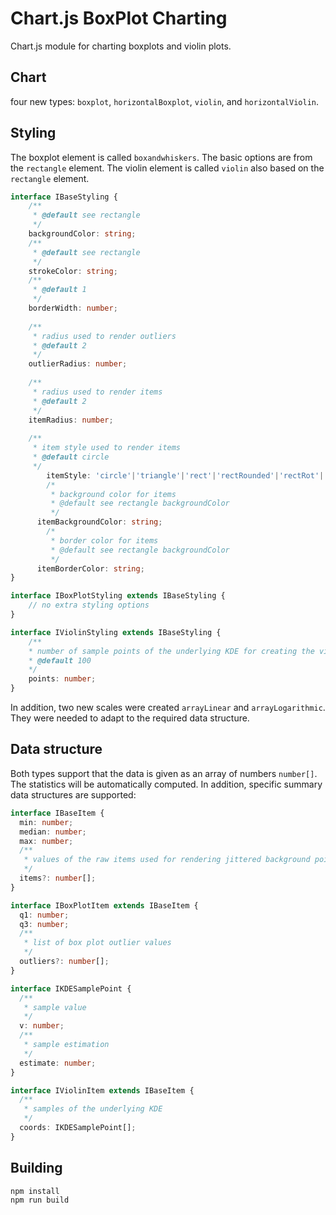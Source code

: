 # Chart.js BoxPlot Charting

Chart.js module for charting boxplots and violin plots. 

## Chart

four new types: `boxplot`, `horizontalBoxplot`, `violin`, and `horizontalViolin`. 

## Styling
The boxplot element is called `boxandwhiskers`. The basic options are from the `rectangle` element. The violin element is called `violin` also based on the `rectangle` element.

```typescript
interface IBaseStyling {
    /**
     * @default see rectangle
     */
    backgroundColor: string;
    /**
     * @default see rectangle
     */
    strokeColor: string;
    /**
     * @default 1
     */
    borderWidth: number;
    
    /**
     * radius used to render outliers
     * @default 2
     */
    outlierRadius: number;
    
    /**
     * radius used to render items
     * @default 2
     */
    itemRadius: number;
    
    /**
     * item style used to render items
     * @default circle
     */
		itemStyle: 'circle'|'triangle'|'rect'|'rectRounded'|'rectRot'|'cross'|'crossRot'|'star'|'line'|'dash';
		/*
		 * background color for items
		 * @default see rectangle backgroundColor
		 */
	  itemBackgroundColor: string;
		/*
		 * border color for items
		 * @default see rectangle backgroundColor
		 */
	  itemBorderColor: string;
}

interface IBoxPlotStyling extends IBaseStyling {
    // no extra styling options
}

interface IViolinStyling extends IBaseStyling {
    /**
    * number of sample points of the underlying KDE for creating the violin plot
    * @default 100
    */
    points: number;
}
```

In addition, two new scales were created  `arrayLinear` and `arrayLogarithmic`. They were needed to adapt to the required data structure.

## Data structure

Both types support that the data is given as an array of numbers `number[]`. The statistics will be automatically computed. In addition, specific summary data structures are supported:


```typescript
interface IBaseItem {
  min: number;
  median: number;
  max: number;
  /**
   * values of the raw items used for rendering jittered background points 
   */
  items?: number[];     
}

interface IBoxPlotItem extends IBaseItem {
  q1: number;
  q3: number;
  /**
   * list of box plot outlier values  
   */
  outliers?: number[];
}

interface IKDESamplePoint {
  /**
   * sample value 
   */   
  v: number;
  /**
   * sample estimation 
   */
  estimate: number;
}

interface IViolinItem extends IBaseItem {
  /**
   * samples of the underlying KDE 
   */
  coords: IKDESamplePoint[];
}
```

## Building

```sh
npm install
npm run build
```
